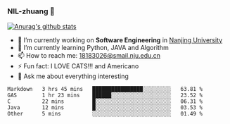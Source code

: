 ### NIL-zhuang 👋

<!--
**NIL-zhuang/NIL-zhuang** is a ✨ _special_ ✨ repository because its `README.md` (this file) appears on your GitHub profile.

Here are some ideas to get you started:

- 🔭 I’m currently working on ...
- 🌱 I’m currently learning ...
- 👯 I’m looking to collaborate on ...
- 🤔 I’m looking for help with ...
- 💬 Ask me about ...
- 📫 How to reach me: ...
- 😄 Pronouns: ...
- ⚡ Fun fact: ...
-->

[![Anurag's github stats](https://github-readme-stats.vercel.app/api?username=NIL-zhuang)](https://github.com/anuraghazra/github-readme-stats)

- 🔭 I’m currently working on **Software Engineering** in [Nanjing University](https://www.nju.edu.cn/)
- 🌱 I’m currently learning Python, JAVA and Algorithm
- 📫 How to reach me: 18183026@smail.nju.edu.cn
- ⚡ Fun fact: I LOVE CATS!!! and Americano
- 💬 Ask me about everything interesting

<!--START_SECTION:waka-->
```text
Markdown   3 hrs 45 mins   ████████████████░░░░░░░░░   63.81 % 
GAS        1 hr 23 mins    ██████░░░░░░░░░░░░░░░░░░░   23.52 % 
C          22 mins         █░░░░░░░░░░░░░░░░░░░░░░░░   06.31 % 
Java       12 mins         █░░░░░░░░░░░░░░░░░░░░░░░░   03.53 % 
Other      5 mins          ░░░░░░░░░░░░░░░░░░░░░░░░░   01.49 %
```
<!--END_SECTION:waka-->